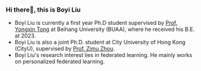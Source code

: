 ### Hi there👋, this is Boyi Liu

+ Boyi Liu is currently a first year Ph.D student supervised by <a href="https://yongxintong.github.io/">Prof. Yongxin Tong</a> at Beihang University (BUAA), where he received his B.E. at 2023. 
+ Boyi Liu is also a joint Ph.D. student at City University of Hong Kong (CityU), supervised by <a href='https://zhouzimu.github.io/'>Prof. Zimu Zhou</a>.
+ Boyi Liu's research interest lies in federated learning. He mainly works on personalized federated learning.
